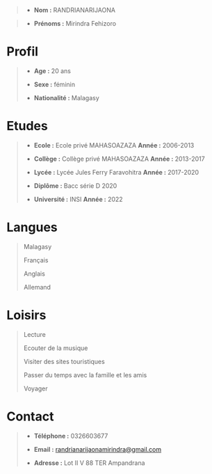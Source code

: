 >* **Nom :** RANDRIANARIJAONA

>* **Prénoms :** Mirindra Fehizoro


# Profil
 

>* **Age :** 20 ans 
>
>* **Sexe :** féminin
>
>* **Nationalité :** Malagasy


# Etudes


>* **Ecole :** Ecole privé MAHASOAZAZA  **Année :** 2006-2013
>
>* **Collège :** Collège privé MAHASOAZAZA **Année :** 2013-2017
>
>* **Lycée :** Lycée Jules Ferry Faravohitra **Année :** 2017-2020
>
>* **Diplôme :** Bacc série D 2020
>
>* **Université :** INSI **Année :** 2022


# Langues


> Malagasy
> 
> Français
>
> Anglais
>
> Allemand


# Loisirs


> Lecture
>
> Ecouter de la musique
>
> Visiter des sites touristiques
>
> Passer du temps avec la famille et les amis
>
>Voyager


# Contact

>- **Téléphone :** 0326603677
>
>- **Email :** <randrianarijaonamirindra@gmail.com>
>
>- **Adresse :** Lot II V 88 TER Ampandrana

